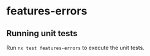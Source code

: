 # features-errors


## Running unit tests

Run `nx test features-errors` to execute the unit tests.
